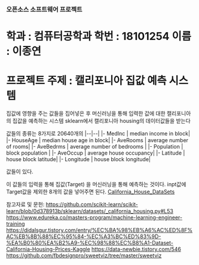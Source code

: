 ### 오픈소스 소프트웨어 프로젝트

# 학과 : 컴퓨터공학과 학번 : 18101254 이름 : 이종연

# 프로젝트 주제 : 캘리포니아 집값 예측 시스템

집값에 영향을 주는 값들을 집어넣은 후 머신러닝을 통해 입력한 값에 대한 캘리포니아의 집값을 예측하는 시스템
sklearn에서 캘리포니아 housing의 데이터값들을 받는다

값들의 종류는 8가지로 20640개의
      |--|--|
       |- MedInc  |       median income in block|
        |- HouseAge  |    median house age in block|
        |- AveRooms   |   average number of rooms|
        |- AveBedrms  |   average number of bedrooms |
        |- Population  |  block population |
        |- AveOccup    |  average house occupancy|
        |- Latitude    |  house block latitude|
        |- Longitude   |  house block longitude|

값들이 있다.

이 값들의 입력을 통해 집값(Target) 을 머신러닝을 통해 예측하는 것이다.
inpt값에 Target값을 제외한 8개의 값을 넣어주면 된다.
[California_House_DataSets](./report.html)

참고자료 및 문헌:
https://github.com/scikit-learn/scikit-learn/blob/0d378913b/sklearn/datasets/_california_housing.py#L53
https://www.edureka.co/masters-program/machine-learning-engineer-training
https://didalsgur.tistory.com/entry/%EC%BA%98%EB%A6%AC%ED%8F%AC%EB%8B%88%EC%95%84-%EC%A3%BC%ED%83%9D-%EA%B0%80%EA%B2%A9-%EC%98%88%EC%B8%A1-Dataset-California-Housing-Prices-Kaggle
https://data-newbie.tistory.com/546
https://github.com/fbdesignpro/sweetviz/tree/master/sweetviz
